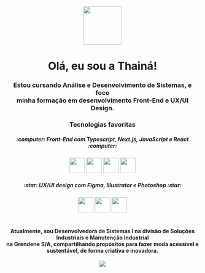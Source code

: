 <div id="header" align="center">
<img src="https://media.giphy.com/media/rzhRWftV63NbdJEnPj/giphy.gif" width="100"/>
</div>
<h1 align="center">Olá, eu sou a Thainá!</h1>
<h3 align="center">Estou cursando Análise e Desenvolvimento de Sistemas, e foco <br>minha formação em desenvolvimento Front-End e UX/UI Design.</h3>
<div id="badges" align="center">

<body>

  <h3 align="center">Tecnologias favoritas</h3>
<div id="badges" align="center">
 <h5 align="center"> :computer: Front-End com Typescript, Next.js, JavaScript e React :computer: </h5>
  <img src="https://cdn.jsdelivr.net/gh/devicons/devicon/icons/typescript/typescript-original.svg" width="40 height="40" />
 <img src="https://cdn.jsdelivr.net/gh/devicons/devicon/icons/nextjs/nextjs-line.svg" width="40 height="40" />
   <img src="https://cdn.jsdelivr.net/gh/devicons/devicon/icons/javascript/javascript-original.svg" width="40 height="40"/>
   <img src="https://cdn.jsdelivr.net/gh/devicons/devicon/icons/react/react-original-wordmark.svg" width="40" height="40" />
   <h5 align="center"> :star: UX/UI design com Figma, Illustrator e Photoshop :star: </h5>
   <img src="https://cdn.jsdelivr.net/gh/devicons/devicon/icons/figma/figma-original.svg" width="40" height="40" />
   <img src="https://cdn.jsdelivr.net/gh/devicons/devicon/icons/illustrator/illustrator-plain.svg" width="40" height="40" />
   <img src="https://cdn.jsdelivr.net/gh/devicons/devicon/icons/photoshop/photoshop-plain.svg" width="40" height="40" />
  </div>
  <br />
  <div>
    <h4>
    Atualmente, sou <b>Desenvolvedora de Sistemas I</b> na divisão de Soluções Industriais e Manutenção Industrial <br />  na Grendene S/A, compartilhando propósitos para fazer moda acessível e sustentável, de forma criativa e inovadora.
    </h4>
  </div>
  <a href="https://www.linkedin.com/in/thain%C3%A1-de-souza-799a85186/">
<img src="https://img.shields.io/badge/LinkedIn-blue?logo=linkedin&logoColor=white&style=for-the-badge"
</a>
